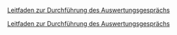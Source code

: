 [Leitfaden zur Durchführung des Auswertungsgesprächs](media/Hilfetext_Auswertungsgespraech_Leitfaden.pdf)

<a href="media/Hilfetext_Auswertungsgespraech_Leitfaden.pdf" target="_blank">Leitfaden zur Durchführung des Auswertungsgesprächs</a>
